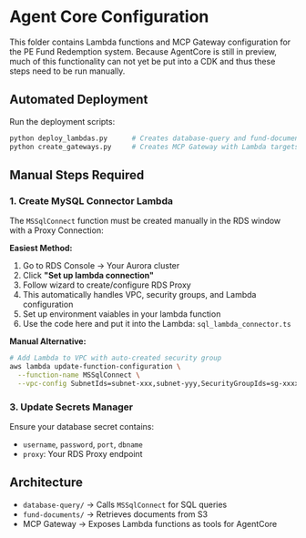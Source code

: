 # Agent Core Configuration

This folder contains Lambda functions and MCP Gateway configuration for the PE Fund Redemption system. Because AgentCore is still in preview, much of this functionality can not yet be put into a CDK and thus these steps need to be run manually. 

## Automated Deployment

Run the deployment scripts:
```bash
python deploy_lambdas.py      # Creates database-query and fund-documents functions
python create_gateways.py     # Creates MCP Gateway with Lambda targets
```

## Manual Steps Required

### 1. Create MySQL Connector Lambda
The `MSSqlConnect` function must be created manually in the RDS window with a Proxy Connection:

**Easiest Method:**
1. Go to RDS Console → Your Aurora cluster
2. Click **"Set up lambda connection"**
3. Follow wizard to create/configure RDS Proxy
4. This automatically handles VPC, security groups, and Lambda configuration
5. Set up environment vaiables in your lambda function
6. Use the code here and put it into the Lambda: `sql_lambda_connector.ts`

**Manual Alternative:**
```bash
# Add Lambda to VPC with auto-created security group
aws lambda update-function-configuration \
  --function-name MSSqlConnect \
  --vpc-config SubnetIds=subnet-xxx,subnet-yyy,SecurityGroupIds=sg-xxxxxxxxx
```

### 3. Update Secrets Manager
Ensure your database secret contains:
- `username`, `password`, `port`, `dbname`
- `proxy`: Your RDS Proxy endpoint

## Architecture
- `database-query/` → Calls `MSSqlConnect` for SQL queries
- `fund-documents/` → Retrieves documents from S3
- MCP Gateway → Exposes Lambda functions as tools for AgentCore
